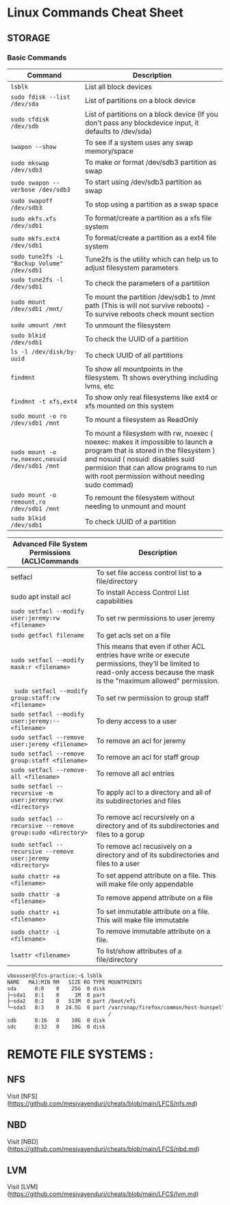 # Linux Commands Cheat Sheet
## STORAGE
### Basic Commands


| Command                        | Description               |
|--------------------------------|---------------------------|
| `lsblk`                        | List all block devices    |
| `sudo fdisk --list /dev/sda`   | List of partitions on a block device |
| `sudo cfdisk /dev/sdb`        | List of partitions on a block device (If you don't pass any blockdevice input, it defaults to /dev/sda) |
| `swapon --show`  | To see if a system uses any swap memory/space  |
| `sudo mkswap /dev/sdb3`   | To make or format /dev/sdb3 partition as swap |
| `sudo swapon --verbose /dev/sdb3` | To start using /dev/sdb3 partition as swap |
| `sudo swapoff /dev/sdb3`  | To stop using a partition as a swap space |
| `sudo mkfs.xfs /dev/sdb1`     |  To format/create a partition as a xfs file system |
| `sudo mkfs.ext4 /dev/sdb1`    | To format/create a partition as a ext4 file system |
| `sudo tune2fs -L "Backup Volume" /dev/sdb1` | Tune2fs is the utility which can help us to adjust filesystem parameters  |
| `sudo tune2fs -l /dev/sdb1` |  To check the parameters of a partitiion |
| `sudo mount /dev/sdb1 /mnt/` | To mount the partition /dev/sdb1 to /mnt path (This is will not survive reboots) - To survive reboots check mount section |
| `sudo umount /mnt` | To unmount the filesystem |
| `sudo blkid /dev/sdb1` | To check the UUID of a partition |
| `ls -l /dev/disk/by-uuid`  | To check UUID of all partitions  |
| `findmnt`  | To show all mountpoints in the filesystem. Tt shows everything including lvms, etc |
| `findmnt -t xfs,ext4` |  To show only real filesystems like ext4 or xfs mounted on this system |
| `sudo mount -o ro /dev/sdb1 /mnt`| To mount a filesystem as ReadOnly |
| `sudo mount -o rw,noexec,nosuid /dev/sdb1 /mnt`  | To mount a filesystem with rw, noexec ( noexec: makes it impossible to launch a program that is stored in the filesystem ) and nosuid ( nosuid: disables suid permision that can allow programs to run with root permission without needing sudo commad)   |
| `sudo mount -o remount,ro /dev/sdb1 /mnt` | To remount the filesystem without needing to unmount and mount  |
| `sudo blkid /dev/sdb1`  | To check UUID of a partition  |



| Advanced File System Permissions (ACL)Commands                | Description               |
|-----------------------------------------------------|-------------------------------------|
| setfacl  | To set file access control list to a file/directory  |
| sudo apt install acl  | To install Access Control List capabilities  |
| ```sudo setfacl --modify user:jeremy:rw <filename>```  | To set rw permissions to user jeremy  |
| ```sudo getfacl filename```  | To get acls set on a file  |
| ``` sudo setfacl --modify mask:r <filename> ```  | This means that even if other ACL entries have write or execute permissions, they’ll be limited to read-only access because the mask is the "maximum allowed" permission.  |
| ``` sudo setfacl --modify group:staff:rw <filename>```  | To set rw permission to group staff  |
| ``` sudo setfacl --modify user:jeremy:-- <filename> ```  | To deny access to a user  |
| ``` sudo setfacl --remove user:jeremy <filename> ```  | To remove an acl for jeremy |
| ``` sudo setfacl --remove group:staff <filename> ```  | To remove an acl for staff group  |
| ``` sudo setfacl --remove-all <filename> ```  | To remove all acl entries  |
| ``` sudo setfacl --recursive -m user:jeremy:rwx <directory> ```  | To apply acl to a directory and all of its subdirectories and files  |
| ``` sudo setfacl --recursive --remove group:sudo <directory> ```  | To remove acl recursively on a directory and of its subdirectories and files to a gorup |
| ``` sudo setfacl --recursive --remove user:jeremy <directory> ```  | To remove acl recusively on a directory and of its subdirectories and files to a user  |
| ``` sudo chattr +a <filename> ```  | To set append attribute on a file. This will make file only appendable  |
| ``` sudo chattr -a <filename> ```  | To remove append attribute on a file  |
| ``` sudo chattr +i <filename> ```  | To set immutable attribute on a file. This will make file immutable  |
| ``` sudo chattr -i <filename> ```  | To remove immutable attribute on a file.  |
| ``` lsattr <filename> ```  | To list/show attributes of a file/directory  |



```bash
vboxuser@lfcs-practice:~$ lsblk
NAME   MAJ:MIN RM   SIZE RO TYPE MOUNTPOINTS
sda      8:0    0    25G  0 disk 
├─sda1   8:1    0     1M  0 part 
├─sda2   8:2    0   513M  0 part /boot/efi
└─sda3   8:3    0  24.5G  0 part /var/snap/firefox/common/host-hunspell
                                 /
sdb      8:16   0    10G  0 disk 
sdc      8:32   0    10G  0 disk
```



# REMOTE FILE SYSTEMS : 

## NFS
Visit [NFS] (https://github.com/mesivayenduri/cheats/blob/main/LFCS/nfs.md)

## NBD
Visit [NBD] (https://github.com/mesivayenduri/cheats/blob/main/LFCS/nbd.md)

## LVM
Visit [LVM] (https://github.com/mesivayenduri/cheats/blob/main/LFCS/lvm.md)